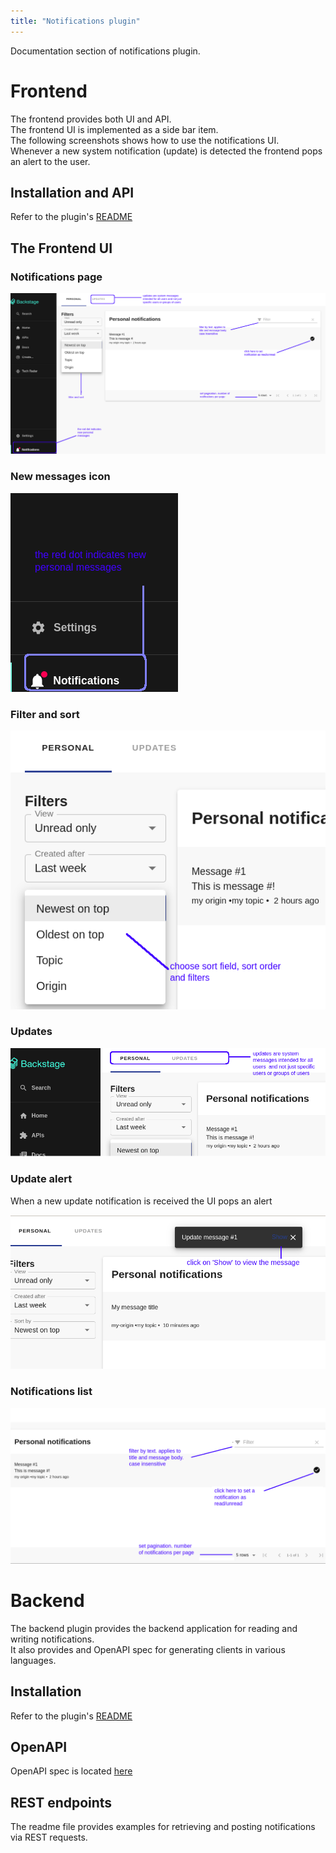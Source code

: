```yaml
---
title: "Notifications plugin"
---
```


Documentation section of notifications plugin.

# Frontend
The frontend provides both UI and API.  
The frontend UI is implemented as a side bar item.  
The following screenshots shows how to use the notifications UI.  
Whenever a new system notification (update) is detected the frontend pops an alert to the user.  

## Installation and API
Refer to the plugin's [README](https://github.com/janus-idp/backstage-plugins/blob/main/plugins/notifications/README.md)

## The Frontend UI

### Notifications page
![Frontend UI](./fe-screenshot.png)

### New messages icon
![New messages icon](./new-messages-icon.png)

### Filter and sort
![Filter and sort](./sort-filter.png)

### Updates
![Updates](./updates.png)

### Update alert
When a new update notification is received the UI pops an alert
  
![Update alert/popup](./system%20alert.png)

### Notifications list
![Notifications list](./notifications-list.png)

# Backend
The backend plugin provides the backend application for reading and writing notifications.  
It also provides and OpenAPI spec for generating clients in various languages.

## Installation
Refer to the plugin's [README](https://github.com/janus-idp/backstage-plugins/blob/main/plugins/notifications-backend/README.md)

## OpenAPI
OpenAPI spec is located [here](https://github.com/janus-idp/backstage-plugins/blob/main/plugins/notifications-backend/src/openapi.yaml)

## REST endpoints
The readme file provides examples for retrieving and posting notifications via REST requests.